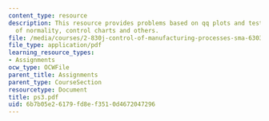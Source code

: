 ```yaml
---
content_type: resource
description: This resource provides problems based on qq plots and testing the assumption
  of normality, control charts and others.
file: /media/courses/2-830j-control-of-manufacturing-processes-sma-6303-spring-2008/6b7b05e26179fd8ef3510d4672047296_ps3.pdf
file_type: application/pdf
learning_resource_types:
- Assignments
ocw_type: OCWFile
parent_title: Assignments
parent_type: CourseSection
resourcetype: Document
title: ps3.pdf
uid: 6b7b05e2-6179-fd8e-f351-0d4672047296
---
```

